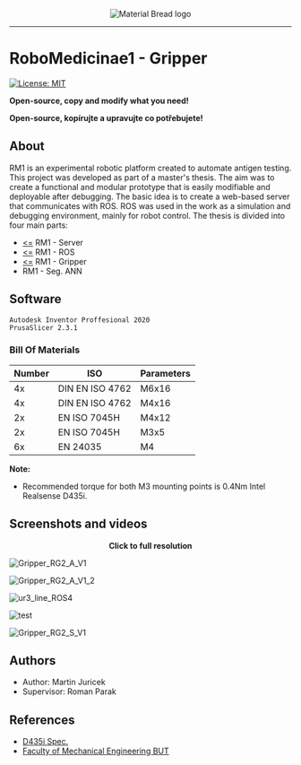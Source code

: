 <p align="center">
  <img src="https://user-images.githubusercontent.com/54715463/155894839-e6a05c2e-aa95-4b53-bb4d-c4cbc1a964b9.png" alt="Material Bread logo">
</p>

***

# RoboMedicinae1 - Gripper
<a href="https://github.com/Steigner/RM1_ROS/blob/main/LICENSE"><img alt="License: MIT" src="https://black.readthedocs.io/en/stable/_static/license.svg"></a>

**Open-source, copy and modify what you need!**

**Open-source, kopírujte a upravujte co potřebujete!**

## About
RM1 is an experimental robotic platform created to automate antigen testing. This project was developed as part of a master's thesis. The aim was to create a functional and modular prototype that is easily modifiable and deployable after debugging. The basic idea is to create a web-based server that communicates with ROS. ROS was used in the work as a simulation and debugging environment, mainly for robot control. The thesis is divided into four main parts:

+ [<=](https://github.com/Steigner/RM1_server) RM1 - Server
+ [<=](https://github.com/Steigner/RM1_ROS) RM1 - ROS         
+ [<=](https://github.com/Steigner/RM1_Gripper) RM1 - Gripper
+ RM1 - Seg. ANN

## Software
```
Autodesk Inventor Proffesional 2020
PrusaSlicer 2.3.1
```

### Bill Of Materials 
Number | ISO | Parameters
------------ | ------------- | -------------
4x | DIN EN ISO 4762 | M6x16
4x | DIN EN ISO 4762 | M4x16
2x | EN ISO 7045H | M4x12
2x | EN ISO 7045H | M3x5
6x | EN 24035 | M4

**Note:**
* Recommended torque for both M3 mounting points is 0.4Nm Intel Realsense D435i.

## Screenshots and videos

<p align="center"> <b>Click to full resolution</b> </p>

![Gripper_RG2_A_V1](https://user-images.githubusercontent.com/54715463/155989442-a78e2b5c-190b-4571-a883-336fd8a2ab90.png)

![Gripper_RG2_A_V1_2](https://user-images.githubusercontent.com/54715463/155989454-2ba1a16d-52f4-40c9-807e-27dcd25e3792.png)

![ur3_line_ROS4](https://user-images.githubusercontent.com/54715463/155895009-59160760-a2a1-4902-8dcc-99e4957e6cd5.png)

![test](https://user-images.githubusercontent.com/54715463/155900091-78fa76ad-a566-49d8-b847-1ce7e81e3243.jpg)

![Gripper_RG2_S_V1](https://user-images.githubusercontent.com/54715463/155989463-cbdbb8b7-d0af-4f95-9163-3336e7fb3bd0.png)

## Authors

* Author: Martin Juricek
* Supervisor: Roman Parak

## References
* [D435i Spec.](https://www.intelrealsense.com/depth-camera-d435i/)
* [Faculty of Mechanical Engineering BUT](https://www.fme.vutbr.cz/en)
